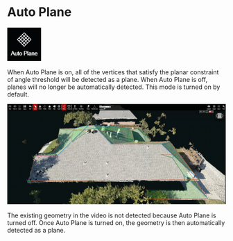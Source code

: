 # Auto Plane

![](../.gitbook/assets/auto-plane-button.png)

When Auto Plane is on, all of the vertices that satisfy the planar constraint of angle threshold will be detected as a plane. When Auto Plane is off, planes will no longer be automatically detected. This mode is turned on by default.

![](../.gitbook/assets/auto-plane_proj18520_11_2018.gif)

The existing geometry in the video is not detected because Auto Plane is turned off. Once Auto Plane is turned on, the geometry is then automatically detected as a plane.

